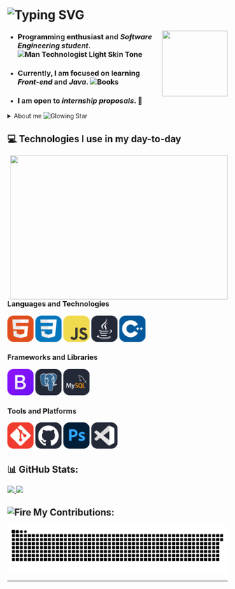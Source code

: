 <!-- Header -->
<h1>
  <img src="https://readme-typing-svg.demolab.com?font=Oswald&weight=600&size=30&duration=3000&pause=1000&color=F7F7F7&vCenter=true&random=false&width=600&height=60&lines=%F0%9F%91%BE+Welcome+to+my+GitHub!;%F0%9F%A7%91%F0%9F%8F%BB%E2%80%8D%F0%9F%92%BB+Where+ideas+become+code!+;%F0%9F%9B%A0%EF%B8%8F+Crafting+digital+solutions!;%F0%9F%90%88%E2%80%8D%E2%AC%9B+Coding+with+my+old+cat+by+my+side+;%F0%9F%8E%AE+Gamer+by+night%2C+coder+by+day!;%F0%9F%A7%A0+My+personality+type%3A+INTJ-T"
    alt="Typing SVG" />
</h1>
<img align="right" width="150" height="150" src="https://cdn.pixabay.com/animation/2023/10/30/14/40/14-40-05-944_512.gif">

<!-- About me -->
* ### Programming enthusiast and _Software Engineering student_. <img src="https://raw.githubusercontent.com/Tarikul-Islam-Anik/Animated-Fluent-Emojis/master/Emojis/People%20with%20professions/Man%20Technologist%20Light%20Skin%20Tone.png" alt="Man Technologist Light Skin Tone" width="30" height="30" /> 
* ### Currently, I am focused on learning _Front-end_ and _Java_. <img src="https://raw.githubusercontent.com/Tarikul-Islam-Anik/Animated-Fluent-Emojis/master/Emojis/Objects/Books.png" alt="Books" width="30" height="30" />
* ### I am open to _internship proposals_. 💼

<details>
  <summary>About me <img src="https://raw.githubusercontent.com/Tarikul-Islam-Anik/Animated-Fluent-Emojis/master/Emojis/Travel%20and%20places/Glowing%20Star.png" alt="Glowing Star" width="25" height="25" /></summary>

  <!-- Tech Passion -->
  <div style="clear:both;">
    <img align="right" width="150" height="150" src="https://github.com/ViictorrMillan/ViictorrMillan/blob/main/icons/gif.gif">
    <div>
      <h3><img src="https://raw.githubusercontent.com/Tarikul-Islam-Anik/Animated-Fluent-Emojis/master/Emojis/Smilies/Ghost.png" alt="Ghost" width="30" height="30" /> Tech Passion:</h3>
      <p>Hello, I'm Victor Millan, 21 years old, from São Paulo, Brazil. Since childhood, I've had a deep passion for technology. Discovering that I could turn this passion into a career has driven me to dedicate myself daily to working with something I love.</p>
    </div>
  </div>

  <br>
  
  <!-- Socials -->
  <div style="clear:both;">
    <img align="right" width="150" height="150" src="https://media.tenor.com/RHuMko--4EQAAAAi/text-instagram.gif">
    <div>
      <h3><img src="https://raw.githubusercontent.com/Tarikul-Islam-Anik/Animated-Fluent-Emojis/master/Emojis/Travel%20and%20places/Rocket.png" alt="Rocket" width="30" height="30" /> Socials:</h3>
      <p>
        <a href="https://www.instagram.com/victormillan_dev/" target="_blank"><img src="https://raw.githubusercontent.com/tandpfun/skill-icons/65dea6c4eaca7da319e552c09f4cf5a9a8dab2c8/icons/Instagram.svg" width="60" height="60"></a>
        <a href="https://www.linkedin.com/in/victormillandev/" target="_blank"><img src="https://raw.githubusercontent.com/tandpfun/skill-icons/65dea6c4eaca7da319e552c09f4cf5a9a8dab2c8/icons/LinkedIn.svg" width="60" height="60"></a>
        <a href="mailto:victorhugomartinsmillan@gmail.com" target="_blank"><img src="https://raw.githubusercontent.com/tandpfun/skill-icons/65dea6c4eaca7da319e552c09f4cf5a9a8dab2c8/icons/Gmail-Dark.svg" width="60" height="60"></a>
      </p>
    </div>
  </div>

  <br>
  
  <!-- Education -->
  <div style="clear:both;">
    <img align="right" width="150" height="150" src="https://media.tenor.com/TBsXnJBWLncAAAAi/ghost-dance.gif">
    <div>
      <h3><img src="https://raw.githubusercontent.com/Tarikul-Islam-Anik/Animated-Fluent-Emojis/master/Emojis/People%20with%20professions/Man%20Student%20Light%20Skin%20Tone.png" alt="Man Student Light Skin Tone" width="30" height="30" /> Education:</h3>
      <ul>
        <li>Currently pursuing a Bachelor's degree in Software Engineering (1/8)</li>
        <li>Ongoing courses in Front-end development</li>
        <li>Ongoing English courses</li>
      </ul>
    </div>
  </div>

  <br>
  
  <!-- Hobbies -->
  <div style="clear:both;">
    <img align="right" width="150" height="150" src="https://media.tenor.com/nHBgEK6zEQMAAAAi/cat-gray.gif">
    <div>
      <h3><img src="https://raw.githubusercontent.com/Tarikul-Islam-Anik/Animated-Fluent-Emojis/master/Emojis/Activities/Video%20Game.png" alt="Video Game" width="30" height="30" /> Hobbies:</h3>
      <ul>
        <li>Coding</li>
        <li>Reading</li>
        <li>Gaming</li>
      </ul>
    </div>
  </div>

  <br>
  
  <!-- I Love -->
  <div style="clear:both;">
    <img align="right" width="150" height="150" src="https://i.pinimg.com/originals/1a/56/ea/1a56eaaaf78869d7c6e0e620b2b98394.gif">
    <div>
      <h3><img src="https://raw.githubusercontent.com/Tarikul-Islam-Anik/Animated-Fluent-Emojis/master/Emojis/Smilies/Heart%20on%20Fire.png" alt="Heart on Fire" width="30" height="30" /> I Love:</h3>
      <ul>
        <li>Cats</li>
        <li>Coffee</li>
        <li>My girlfriend</li>
      </ul>
    </div>
  </div>
</details>

<!-- Skills -->
## 💻 Technologies I use in my day-to-day
<img align="right" width="498" height="329" src="https://media.tenor.com/UlmNqQlrC6QAAAAi/mega-charizard-x-flying.gif">

### Languages and Technologies
<p>
  <img alt="HTML" height="60" width="60" src="https://github.com/tandpfun/skill-icons/blob/main/icons/HTML.svg">
  <img alt="CSS" height="60" width="60" src="https://raw.githubusercontent.com/tandpfun/skill-icons/65dea6c4eaca7da319e552c09f4cf5a9a8dab2c8/icons/CSS.svg">
  <img alt="JavaScript" height="60" width="60" src="https://raw.githubusercontent.com/tandpfun/skill-icons/65dea6c4eaca7da319e552c09f4cf5a9a8dab2c8/icons/JavaScript.svg">
  <img alt="Java" height="60" width="60" src="https://raw.githubusercontent.com/tandpfun/skill-icons/65dea6c4eaca7da319e552c09f4cf5a9a8dab2c8/icons/Java-Dark.svg">
  <img alt="C++" height="60" width="60" src="https://github.com/tandpfun/skill-icons/blob/main/icons/CPP.svg">
</p>

### Frameworks and Libraries
<p>
  <img alt="Bootstrap" height="60" width="60" src="https://raw.githubusercontent.com/tandpfun/skill-icons/65dea6c4eaca7da319e552c09f4cf5a9a8dab2c8/icons/Bootstrap.svg">
  <img alt="PostgreSQL" height="60" width="60" src="https://raw.githubusercontent.com/tandpfun/skill-icons/65dea6c4eaca7da319e552c09f4cf5a9a8dab2c8/icons/PostgreSQL-Dark.svg">
  <img alt="MYSQL" height="60" width="60" src="https://raw.githubusercontent.com/tandpfun/skill-icons/65dea6c4eaca7da319e552c09f4cf5a9a8dab2c8/icons/MySQL-Dark.svg">
</p>

### Tools and Platforms
<p>
  <img alt="Git" height="60" width="60" src="https://raw.githubusercontent.com/tandpfun/skill-icons/65dea6c4eaca7da319e552c09f4cf5a9a8dab2c8/icons/Git.svg">
  <img alt="Github" height="60" width="60" src="https://raw.githubusercontent.com/tandpfun/skill-icons/65dea6c4eaca7da319e552c09f4cf5a9a8dab2c8/icons/Github-Dark.svg">
  <img alt="Photoshop" height="60" width="60" src="https://github.com/tandpfun/skill-icons/blob/main/icons/Photoshop.svg">
  <img alt="Vscode" height="60" width="60" src="https://raw.githubusercontent.com/tandpfun/skill-icons/65dea6c4eaca7da319e552c09f4cf5a9a8dab2c8/icons/VSCode-Dark.svg">
</p>

<!-- Status -->
## 📊 GitHub Stats: 
<div>
  <a href="https://github.com/ViictorrMillan">
    <img height="180em" src="https://github-readme-stats.vercel.app/api?username=ViictorrMillan&theme=midnight-purple&hide_border=false&include_all_commits=true&count_private=true" />
    <img height="180em" src="https://github-readme-stats.vercel.app/api/top-langs/?username=ViictorrMillan&theme=midnight-purple&hide_border=false&include_all_commits=true&count_private=true&layout=compact" />
  </a>
</div>

<!-- Snake -->
## <img src="https://raw.githubusercontent.com/Tarikul-Islam-Anik/Animated-Fluent-Emojis/master/Emojis/Travel%20and%20places/Fire.png" alt="Fire" width="25" height="25" /> My Contributions:
<img alt="snake eating my contributions" src="https://raw.githubusercontent.com/ViictorrMillan/ViictorrMillan/output/github-contribution-grid-snake-dark.svg" />

---
